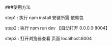 ###使用方法

step1 : 执行  npm install  安装所需 依赖包

step2 : 执行 npm run dev 【自动打开 0.0.0.0:8004】

step3 : 打开浏览器查看 页面 localhost:8004